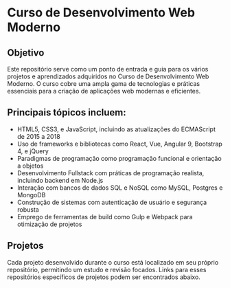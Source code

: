 # Curso de Desenvolvimento Web Moderno

## Objetivo
Este repositório serve como um ponto de entrada e guia para os vários projetos e aprendizados adquiridos no Curso de Desenvolvimento Web Moderno. O curso cobre uma ampla gama de tecnologias e práticas essenciais para a criação de aplicações web modernas e eficientes.

## Principais tópicos incluem:
- HTML5, CSS3, e JavaScript, incluindo as atualizações do ECMAScript de 2015 a 2018
- Uso de frameworks e bibliotecas como React, Vue, Angular 9, Bootstrap 4, e jQuery
- Paradigmas de programação como programação funcional e orientação a objetos
- Desenvolvimento Fullstack com práticas de programação realista, incluindo backend em Node.js
- Interação com bancos de dados SQL e NoSQL como MySQL, Postgres e MongoDB
- Construção de sistemas com autenticação de usuário e segurança robusta
- Emprego de ferramentas de build como Gulp e Webpack para otimização de projetos

## Projetos
Cada projeto desenvolvido durante o curso está localizado em seu próprio repositório, permitindo um estudo e revisão focados. Links para esses repositórios específicos de projetos podem ser encontrados abaixo.

